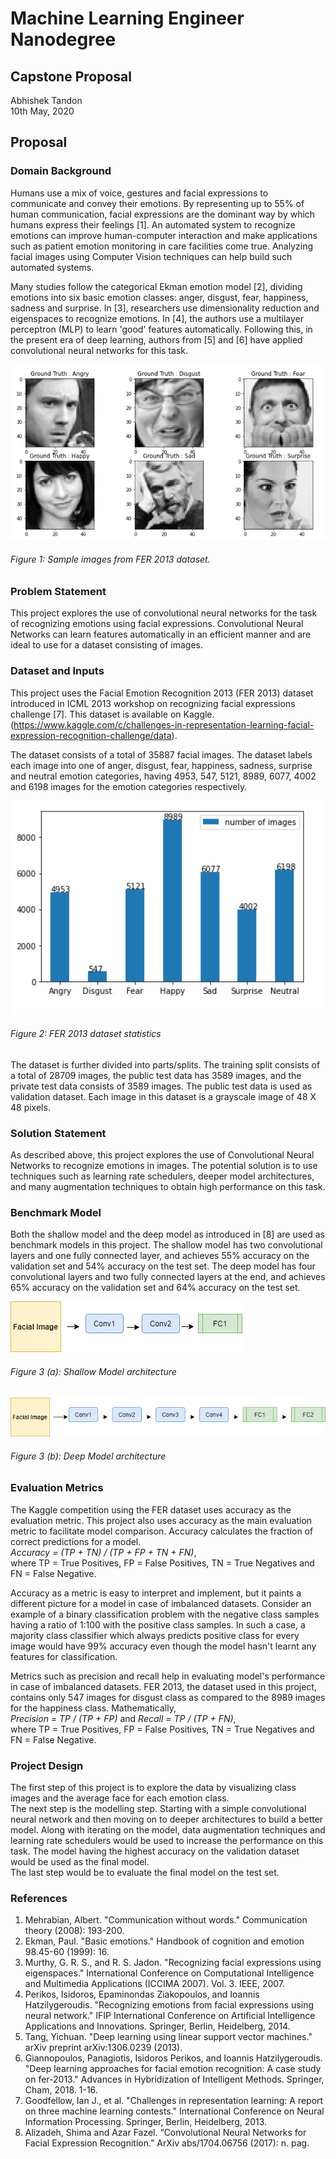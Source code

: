 # Machine Learning Engineer Nanodegree
## Capstone Proposal
Abhishek Tandon   
10th May, 2020

## Proposal

### Domain Background 

Humans use a mix of voice, gestures and facial expressions to communicate and convey their emotions. By representing up to 55% of human communication, facial expressions are the dominant way by which humans express their feelings [1]. An automated system to recognize emotions can improve human-computer interaction and make applications such as patient emotion monitoring in care facilities come true. Analyzing facial images using Computer Vision techniques can help build such automated systems. 

Many studies follow the categorical Ekman emotion model [2], dividing emotions into six basic emotion classes: anger, disgust, fear, happiness, sadness and surprise. In [3], researchers use dimensionality reduction and eigenspaces to recognize emotions. In [4], the authors use a multilayer perceptron (MLP) to learn 'good' features automatically.  Following this, in the present era of deep learning, authors from [5] and [6] have applied convolutional neural networks for this task. 

![Sample Images](https://raw.githubusercontent.com/Tandon-A/MLEND_Udacity/master/Capstone_Project/assets/sample_images.jpg "Sample Images")   
###### Figure 1: Sample images from FER 2013 dataset.

### Problem Statement 

This project explores the use of convolutional neural networks for the task of recognizing emotions using facial expressions. Convolutional Neural Networks can learn features automatically in an efficient manner and are ideal to use for a dataset consisting of images.

### Dataset and Inputs 

This project uses the Facial Emotion Recognition 2013 (FER 2013) dataset introduced in ICML 2013 workshop on recognizing facial expressions challenge [7].  This dataset is available on Kaggle.  (https://www.kaggle.com/c/challenges-in-representation-learning-facial-expression-recognition-challenge/data). 

The dataset consists of a total of 35887 facial images. The dataset labels each image into one of anger, disgust, fear, happiness, sadness, surprise and neutral emotion categories, having 4953, 547, 5121, 8989, 6077, 4002 and 6198 images for the emotion categories respectively.  

![Dataset Image Statistics](https://raw.githubusercontent.com/Tandon-A/MLEND_Udacity/master/Capstone_Project/assets/data.jpg "Dataset Statistics")  
###### Figure 2: FER 2013 dataset statistics 

The dataset is further divided into parts/splits. The training split consists of a total of 28709 images, the public test data has 3589 images, and the private test data consists of 3589 images. The public test data is used as validation dataset. Each image in this dataset is a grayscale image of 48 X 48 pixels. 


### Solution Statement

As described above, this project explores the use of Convolutional Neural Networks to recognize emotions in images. The potential solution is to use techniques such as learning rate schedulers, deeper model architectures, and many augmentation techniques to obtain high performance on this task. 

### Benchmark Model 

Both the shallow model and the deep model as introduced in [8] are used as benchmark models in this project. 
The shallow model has two convolutional layers and one fully connected layer, and achieves 55% accuracy on the validation set and 54% accuracy on the test set. The deep model has four convolutional layers and two fully connected layers at the end, and achieves 65% accuracy on the validation set and 64% accuracy on the test set. 

![Shallow Model](https://raw.githubusercontent.com/Tandon-A/MLEND_Udacity/master/Capstone_Project/assets/shallow_model.png "Shallow Model")   
###### Figure 3 (a): Shallow Model architecture 
![Deep Model](https://raw.githubusercontent.com/Tandon-A/MLEND_Udacity/master/Capstone_Project/assets/deep_model.png "Deep Model")  
###### Figure 3 (b): Deep Model architecture 

### Evaluation Metrics 

The Kaggle competition using the FER dataset uses accuracy as the evaluation metric. This project also uses accuracy as the main evaluation metric to facilitate model comparison. Accuracy calculates the fraction of correct predictions for a model.    
_Accuracy = (TP + TN) / (TP + FP + TN + FN)_,    
where TP = True Positives, FP = False Positives, TN = True Negatives and FN = False Negative. 

Accuracy as a metric is easy to interpret and implement, but it paints a different picture for a model in case of imbalanced datasets. Consider an example of a binary classification problem with the negative class samples having a ratio of 1:100 with the positive class samples. In such a case, a majority class classifier which always predicts positive class for every image would have 99% accuracy even though the model hasn't learnt any features for classification.  

Metrics such as precision and recall help in evaluating model's performance in case of imbalanced datasets. FER 2013, the dataset used in this project, contains only 547 images for disgust class as compared to the 8989 images for the happiness class. Mathematically,   
_Precision = TP / (TP + FP)_  and _Recall = TP / (TP + FN)_,   
where TP = True Positives, FP = False Positives, TN = True Negatives and FN = False Negative.

### Project Design 

The first step of this project is to explore the data by visualizing class images and the average face for each emotion class.   
The next step is the modelling step. Starting with a simple convolutional neural network and then moving on to deeper architectures to build a better model. Along with iterating on the model, data augmentation techniques and learning rate schedulers would be used to increase the performance on this task. The model having the highest accuracy on the validation dataset would be used as the final model.  
The last step would be to evaluate the final model on the test set. 

### References 
1. Mehrabian, Albert. "Communication without words." Communication theory (2008): 193-200.
2. Ekman, Paul. "Basic emotions." Handbook of cognition and emotion 98.45-60 (1999): 16.
3. Murthy, G. R. S., and R. S. Jadon. "Recognizing facial expressions using eigenspaces." International Conference on Computational Intelligence and Multimedia Applications (ICCIMA 2007). Vol. 3. IEEE, 2007.
4. Perikos, Isidoros, Epaminondas Ziakopoulos, and Ioannis Hatzilygeroudis. "Recognizing emotions from facial expressions using neural network." IFIP International Conference on Artificial Intelligence Applications and Innovations. Springer, Berlin, Heidelberg, 2014.
5. Tang, Yichuan. "Deep learning using linear support vector machines." arXiv preprint arXiv:1306.0239 (2013).
6. Giannopoulos, Panagiotis, Isidoros Perikos, and Ioannis Hatzilygeroudis. "Deep learning approaches for facial emotion recognition: A case study on fer-2013." Advances in Hybridization of Intelligent Methods. Springer, Cham, 2018. 1-16.
7. Goodfellow, Ian J., et al. "Challenges in representation learning: A report on three machine learning contests." International Conference on Neural Information Processing. Springer, Berlin, Heidelberg, 2013.
8. Alizadeh, Shima and Azar Fazel. “Convolutional Neural Networks for Facial Expression Recognition.” ArXiv abs/1704.06756 (2017): n. pag.
